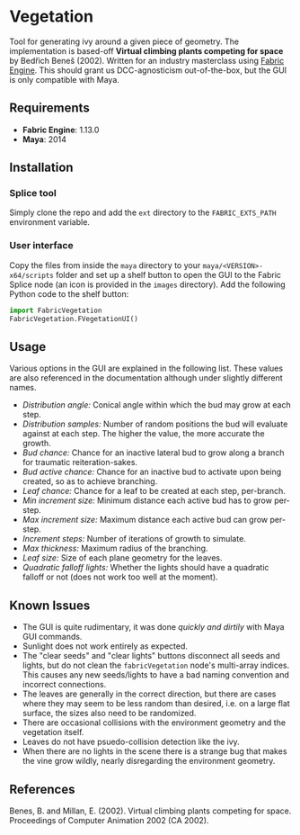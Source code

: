 # Vegetation

Tool for generating ivy around a given piece of geometry. The implementation is based-off
**Virtual climbing plants competing for space** by Bedřich Beneš (2002). Written for an industry
masterclass using [Fabric Engine](http://fabricengine.com/). This should grant us DCC-agnosticism
out-of-the-box, but the GUI is only compatible with Maya.

## Requirements

- **Fabric Engine**: 1.13.0
- **Maya**: 2014

## Installation

### Splice tool

Simply clone the repo and add the `ext` directory to the `FABRIC_EXTS_PATH` environment variable.

### User interface

Copy the files from inside the `maya` directory to your `maya/<VERSION>-x64/scripts` folder and
set up a shelf button to open the GUI to the Fabric Splice node (an icon is provided in the
`images` directory). Add the following Python code to the shelf button:

```python
import FabricVegetation
FabricVegetation.FVegetationUI()
```

## Usage

Various options in the GUI are explained in the following list. These values are also referenced
in the documentation although under slightly different names.

- *Distribution angle:* Conical angle within which the bud may grow at each step.
- *Distribution samples:* Number of random positions the bud will evaluate against at each step.
The higher the value, the more accurate the growth.
- *Bud chance:* Chance for an inactive lateral bud to grow along a branch for traumatic
reiteration-sakes.
- *Bud active chance:* Chance for an inactive bud to activate upon being created, so as to achieve
branching.
- *Leaf chance:* Chance for a leaf to be created at each step, per-branch.
- *Min increment size:* Minimum distance each active bud has to grow per-step.
- *Max increment size:* Maximum distance each active bud can grow per-step.
- *Increment steps:* Number of iterations of growth to simulate.
- *Max thickness:* Maximum radius of the branching.
- *Leaf size:* Size of each plane geometry for the leaves.
- *Quadratic falloff lights:* Whether the lights should have a quadratic falloff or not
(does not work too well at the moment).

## Known Issues

- The GUI is quite rudimentary, it was done *quickly and dirtily* with Maya GUI commands.
- Sunlight does not work entirely as expected.
- The "clear seeds" and "clear lights" buttons disconnect all seeds and lights, but do not clean
the `fabricVegetation` node's multi-array indices. This causes any new seeds/lights to have a bad
naming convention and incorrect connections.
- The leaves are generally in the correct direction, but there are cases where they may seem to
be less random than desired, i.e. on a large flat surface, the sizes also need to be randomized.
- There are occasional collisions with the environment geometry and the vegetation itself.
- Leaves do not have psuedo-collision detection like the ivy.
- When there are no lights in the scene there is a strange bug that makes the vine grow wildly,
nearly disregarding the environment geometry.

## References

Benes, B. and Millan, E. (2002). Virtual climbing plants competing for space. Proceedings of
Computer Animation 2002 (CA 2002).
